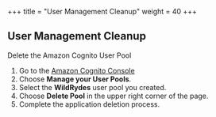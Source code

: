 +++
title = "User Management Cleanup"
weight = 40
+++

## User Management Cleanup
Delete the Amazon Cognito User Pool

1. Go to the [Amazon Cognito Console][cognito-console]
2. Choose **Manage your User Pools**.
3. Select the **WildRydes** user pool you created.
4. Choose **Delete Pool** in the upper right corner of the page.
5. Complete the application deletion process.

[cognito-console]: https://console.aws.amazon.com/cognito/home
